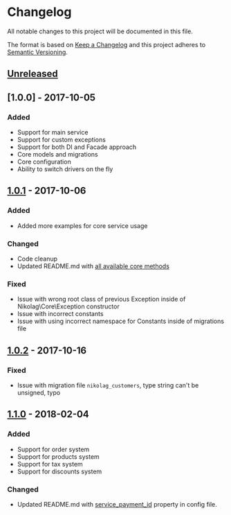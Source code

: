 # Changelog
All notable changes to this project will be documented in this file.

The format is based on [Keep a Changelog](http://keepachangelog.com/en/1.0.0/)
and this project adheres to [Semantic Versioning](http://semver.org/spec/v2.0.0.html).

## [Unreleased]

## [1.0.0] - 2017-10-05
### Added
- Support for main service
- Support for custom exceptions
- Support for both DI and Facade approach
- Core models and migrations
- Core configuration
- Ability to switch drivers on the fly

## [1.0.1] - 2017-10-06
### Added
- Added more examples for core service usage

### Changed
- Code cleanup
- Updated README.md with [all available core methods](https://github.com/NikolaGavric94/nikolag-core#all-available-core-methods)

### Fixed
- Issue with wrong root class of previous Exception inside of Nikolag\Core\Exception constructor
- Issue with incorrect constants
- Issue with using incorrect namespace for Constants inside of migrations file

## [1.0.2] - 2017-10-16
### Fixed
- Issue with migration file `nikolag_customers`, type string can't be unsigned, typo

## [1.1.0] - 2018-02-04
### Added
- Support for order system
- Support for products system
- Support for tax system
- Support for discounts system

### Changed
- Updated README.md with [service_payment_id](https://github.com/NikolaGavric94/nikolag-core#1-configuration-file) property in config file.

[Unreleased]: https://github.com/NikolaGavric94/laravel-square/compare/v1.1.0...HEAD
[1.1.0]: https://github.com/NikolaGavric94/laravel-square/compare/v1.0.2...v1.1.0
[1.0.2]: https://github.com/NikolaGavric94/laravel-square/compare/v1.0.1...v1.0.2
[1.0.1]: https://github.com/NikolaGavric94/laravel-square/compare/v1.0.0...v1.0.1
